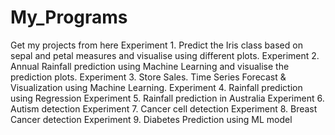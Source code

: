 # My_Programs
Get my projects from here
Experiment 1.  Predict the Iris class based on sepal and petal measures and visualise using different plots. 
Experiment 2. Annual Rainfall prediction using Machine Learning and visualise the prediction plots.
Experiment 3. Store Sales. Time Series Forecast & Visualization using Machine Learning.
Experiment 4. Rainfall prediction using Regression
Experiment 5. Rainfall prediction in Australia
Experiment 6. Autism detection
Experiment 7. Cancer cell detection
Experiment 8. Breast Cancer detection
Experiment 9. Diabetes Prediction using ML model
